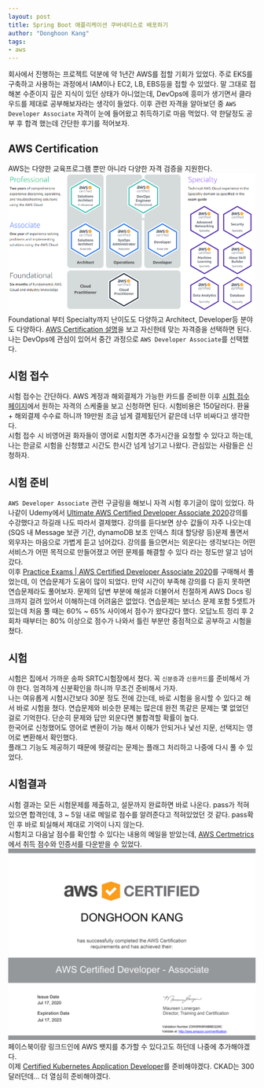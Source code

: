 ```yaml
---
layout: post
title: Spring Boot 애플리케이션 쿠버네티스로 배포하기
author: "Donghoon Kang"
tags:
- aws
---
```


회사에서 진행하는 프로젝트 덕분에 약 1년간 AWS를 접할 기회가 있었다. 주로 EKS를 구축하고 사용하는 과정에서 IAM이나 EC2, LB, EBS등을 접할 수 있었다. 말 그대로 접해본 수준이지 깊은 지식이 있던 상태가 아니었는데, DevOps에 흥미가 생기면서 클라우드를 제대로 공부해보자라는 생각이 들었다. 이후 관련 자격을 알아보던 중 `AWS Developer Associate` 자격이 눈에 들어왔고 취득하기로 마음 먹었다. 약 한달정도 공부 후 합격 했는데 간단한 후기를 적어보자.

## AWS Certification

AWS는 다양한 교육프로그램 뿐만 아니라 다양한 자격 검증을 지원한다.  
![AWS Cert list](/img/in-post/2020-08-10-review-aws-dev-associate-cert/aws-cert-list-aws-cert.png)  
Foundational 부터 Specialty까지 난이도도 다양하고 Architect, Developer등 분야도 다양하다. [AWS Certification 설명](https://aws.amazon.com/certification/certification-prep/)을 보고 자신한테 맞는 자격증을 선택하면 된다. 나는 DevOps에 관심이 있어서 중간 과정으로 `AWS Developer Associate`를 선택했다.

## 시험 접수

시험 접수는 간단하다.  AWS 계정과 해외결제가 가능한 카드를 준비한 이후 [시험 접수 페이지](https://www.certmetrics.com/amazon/)에서 원하는 자격의 스케줄을 보고 신청하면 된다. 시험비용은 150달러다. 환율 + 해외결제 수수료 하니까 19만원 조금 넘게 결제됬던거 같은데 너무 비싸다고 생각한다.  
시험 접수 시 비영어권 화자들이 영어로 시험치면 추가시간을 요청할 수 있다고 하는데, 나는 한글로 시험을 신청했고 시간도 한시간 넘게 남기고 나왔다. 관심있는 사람들은 신청하자.

## 시험 준비

`AWS Developer Associate` 관련 구글링을 해보니 자격 시험 후기글이 많이 있었다. 하나같이 Udemy에서 [Ultimate AWS Certified Developer Associate 2020](https://www.udemy.com/course/aws-certified-developer-associate-dva-c01/)강의를 수강했다고 하길래 나도 따라서 결제했다.
강의를 듣다보면 상수 값들이 자주 나오는데(SQS 내 Message 보관 기간, dynamoDB 보조 인덱스 최대 할당량 등)문제 풀면서 외우자는 마음으로 가볍게 듣고 넘어갔다. 강의를 들으면서는 외운다는 생각보다는 어떤 서비스가 어떤 목적으로 만들어졌고 어떤 문제를 해결할 수 있다 라는 정도만 알고 넘어갔다.  
이후 [Practice Exams | AWS Certified Developer Associate 2020](https://www.udemy.com/course/aws-certified-developer-associate-practice-tests-dva-c01/)를 구매해서 풀었는데, 이 연습문제가 도움이 많이 되었다. 만약 시간이 부족해 강의를 다 듣지 못하면 연습문제라도 풀어보자. 문제의 답변 부분에 해설과 더불어서 친절하게 AWS Docs 링크까지 걸려 있어서 이해하는데 어려움은 없었다.
연습문제는 보너스 문제 포함 5셋트가 있는데 처음 풀 때는 60% ~ 65% 사이에서 점수가 왔다갔다 했다. 오답노트 정리 후 2회차 때부터는 80% 이상으로 점수가 나와서 틀린 부분만 중점적으로 공부하고 시험을 쳤다.

## 시험

시험은 집에서 가까운 송파 SRTC시험장에서 쳤다. 꼭 `신분증`과 `신용카드`를 준비해서 가야 한다. 엄격하게 신분확인을 하니까 무조건 준비해서 가자.  
나는 여유롭게 시험시간보다 30분 정도 전에 갔는데, 바로 시험을 응시할 수 있다고 해서 바로 시험을 쳤다. 연습문제와 비슷한 문제는 많은데 완전 똑같은 문제는 몇 없었던 걸로 기억한다. 단순히 문제와 답만 외운다면 불합격할 확률이 높다.  
한국어로 신청했어도 영어로 변환이 가능 해서 이해가 안되거나 낯선 지문, 선택지는 영어로 변환해서 확인했다.  
플래그 기능도 제공하기 때문에 헷갈리는 문제는 플래그 처리하고 나중에 다시 풀 수 있었다.  

## 시험결과

시험 결과는 모든 시험문제를 제출하고, 설문까지 완료하면 바로 나온다. pass가 적혀 있으면 합격인데, 3 ~ 5일 내로 메일로 점수를 알려준다고 적혀있었던 것 같다. pass확인 후 바로 퇴실해서 제대로 기억이 나지 않는다.  
시험치고 다음날 점수를 확인할 수 있다는 내용의 메일을 받았는데, [AWS Certmetrics](https://www.certmetrics.com/amazon/)에서 취득 점수와 인증서를 다운받을 수 있었다.
![dhkang-aws-dva-cert](/img/in-post/2020-08-10-review-aws-dev-associate-cert/dhkang-aws-dev-associate-cert.png)  
페이스북이랑 링크드인에 AWS 뱃지를 추가할 수 있다고도 하던데 나중에 추가해야겠다.  
이제 [Certified Kubernetes Application Developer](https://www.cncf.io/certification/ckad/)를 준비해야겠다. CKAD는 300달러던데... 더 열심히 준비해야겠다.
